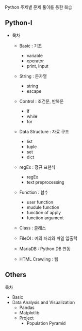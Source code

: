 Python 주제별 문제 풀이를 통한 복습 
 
## Python-I 

* 목차  
  * Basic : 기초
    * variable
    * operator 
    * print, input
    
  * String : 문자열
    * string 
    * escape
    
  * Control : 조건문, 반복문  
    * if 
    * while 
    * for
    
  * Data Structure : 자료 구조 
    * list
    * tuple
    * set 
    * dict
    
  * regEx : 정규 표현식 
    * regEx  
    * text preprocessing 
  
  * Function : 함수
    * user function
    * mudule function
    * function of apply
    * function argument
    
  * Class : 클래스
  * FileOI : 예외 처리와 파일 입출력
  * MariaDB : Python DB 연동
  * HTML Crawling : 웹 

## Others

목차 
* Basic
* Data Analysis and Visualization
  * Pandas
  * Matplotlib 
  * Project 
    * Population Pyramid
